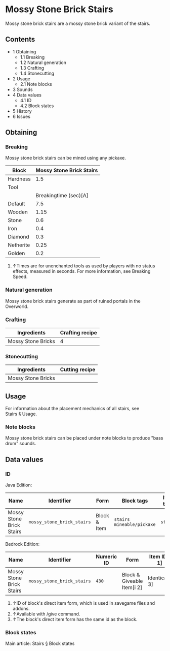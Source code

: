 # Mossy Stone Brick Stairs
Mossy stone brick stairs are a mossy stone brick variant of the stairs.

## Contents
- 1 Obtaining
	- 1.1 Breaking
	- 1.2 Natural generation
	- 1.3 Crafting
	- 1.4 Stonecutting
- 2 Usage
	- 2.1 Note blocks
- 3 Sounds
- 4 Data values
	- 4.1 ID
	- 4.2 Block states
- 5 History
- 6 Issues

## Obtaining
### Breaking
Mossy stone brick stairs can be mined using any pickaxe.

| Block     | Mossy Stone Brick Stairs |
|-----------|--------------------------|
| Hardness  | 1.5                      |
| Tool      |                          |
|           | Breakingtime (sec)[A]    |
| Default   | 7.5                      |
| Wooden    | 1.15                     |
| Stone     | 0.6                      |
| Iron      | 0.4                      |
| Diamond   | 0.3                      |
| Netherite | 0.25                     |
| Golden    | 0.2                      |

1. ↑Times are for unenchanted tools as used by players with no status effects, measured in seconds. For more information, see Breaking Speed.

### Natural generation
Mossy stone brick stairs generate as part of ruined portals in the Overworld.

### Crafting
| Ingredients        | Crafting recipe |
|--------------------|-----------------|
| Mossy Stone Bricks | 4               |

### Stonecutting
| Ingredients        | Cutting recipe |
|--------------------|----------------|
| Mossy Stone Bricks |                |

## Usage
For information about the placement mechanics of all stairs, see Stairs § Usage.

### Note blocks
Mossy stone brick stairs can be placed under note blocks to produce "bass drum" sounds.

## Data values
### ID
Java Edition:

| Name                     | Identifier                 | Form         | Block tags                      | Item tags | Translation key                            |
|--------------------------|----------------------------|--------------|---------------------------------|-----------|--------------------------------------------|
| Mossy Stone Brick Stairs | `mossy_stone_brick_stairs` | Block & Item | `stairs`<br/>`mineable/pickaxe` | `stairs`  | `block.minecraft.mossy_stone_brick_stairs` |

Bedrock Edition:

| Name                     | Identifier                 | Numeric ID | Form                       | Item ID[i 1]   | Translation key                      |
|--------------------------|----------------------------|------------|----------------------------|----------------|--------------------------------------|
| Mossy Stone Brick Stairs | `mossy_stone_brick_stairs` | `430`      | Block & Giveable Item[i 2] | Identical[i 3] | `tile.mossy_stone_brick_stairs.name` |

1. ↑ID of block's direct item form, which is used in savegame files and addons.
2. ↑Available with /give command.
3. ↑The block's direct item form has the same id as the block.

### Block states
Main article: Stairs § Block states
